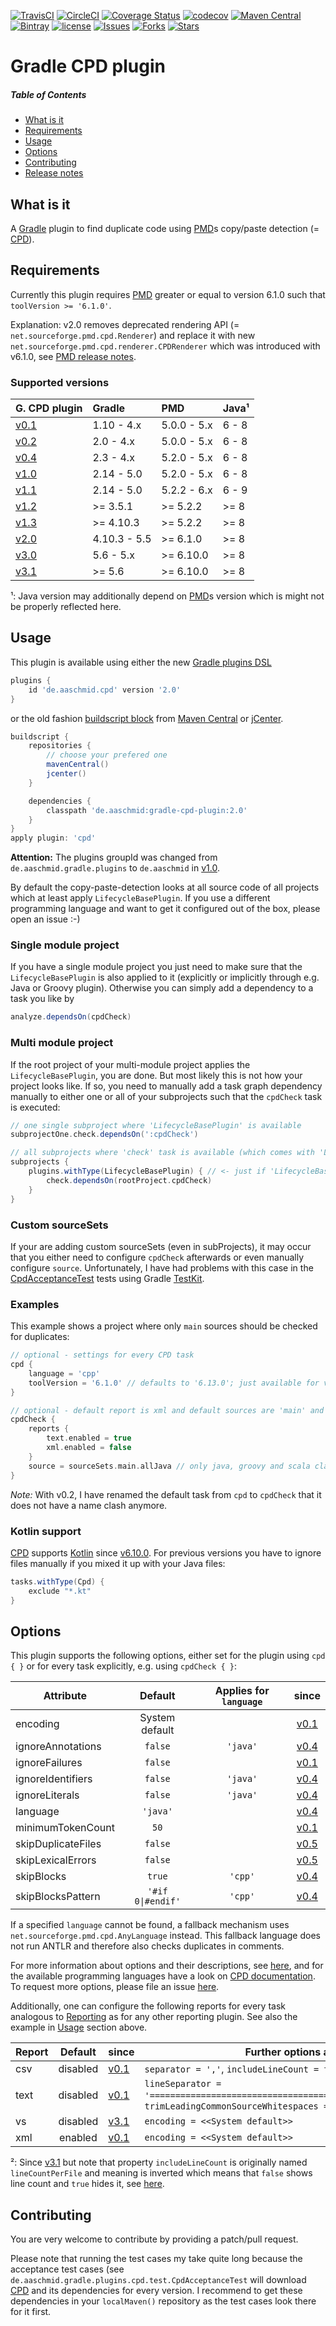 [![TravisCI](https://travis-ci.org/aaschmid/gradle-cpd-plugin.svg?branch=master)](https://travis-ci.org/aaschmid/gradle-cpd-plugin)
[![CircleCI](https://circleci.com/gh/aaschmid/gradle-cpd-plugin.svg?style=svg)](https://circleci.com/gh/aaschmid/gradle-cpd-plugin)
[![Coverage Status](https://coveralls.io/repos/github/aaschmid/gradle-cpd-plugin/badge.svg?branch=master)](https://coveralls.io/github/aaschmid/gradle-cpd-plugin?branch=master)
[![codecov](https://codecov.io/gh/aaschmid/gradle-cpd-plugin/branch/master/graph/badge.svg)](https://codecov.io/gh/aaschmid/gradle-cpd-plugin)
[![Maven Central](https://maven-badges.herokuapp.com/maven-central/de.aaschmid/gradle-cpd-plugin/badge.svg)](http://search.maven.org/#search%7Cgav%7C1%7Cg%3A%22de.aaschmid%22%20AND%20a%3A%22gradle-cpd-plugin%22)
[![Bintray](https://api.bintray.com/packages/aaschmid/gradle-plugins/gradle-cpd-plugin/images/download.svg)](https://bintray.com/aaschmid/gradle-plugins/gradle-cpd-plugin/_latestVersion)
[![license](https://img.shields.io/github/license/aaschmid/gradle-cpd-plugin.svg)](https://github.com/aaschmid/gradle-cpd-plugin)
[![Issues](https://img.shields.io/github/issues/aaschmid/gradle-cpd-plugin.svg)](https://github.com/aaschmid/gradle-cpd-plugin/issues)
[![Forks](https://img.shields.io/github/forks/aaschmid/gradle-cpd-plugin.svg)](https://github.com/aaschmid/gradle-cpd-plugin/network)
[![Stars](https://img.shields.io/github/stars/aaschmid/gradle-cpd-plugin.svg)](https://github.com/aaschmid/gradle-cpd-plugin/stargazers)


Gradle CPD plugin
=================

##### Table of Contents
* [What is it](#what-is-it)
* [Requirements](#requirements)
* [Usage](#usage)
* [Options](#options)
* [Contributing](#contributing)
* [Release notes](/../../releases)


What is it
----------

A [Gradle](http://gradle.org) plugin to find duplicate code using [PMD][]s copy/paste detection (= [CPD][]).


Requirements
------------

Currently this plugin requires [PMD](https://pmd.github.io/) greater or equal to version 6.1.0 such that ```toolVersion >= '6.1.0'```.

Explanation: v2.0 removes deprecated rendering API (= `net.sourceforge.pmd.cpd.Renderer`) and replace it with new
`net.sourceforge.pmd.cpd.renderer.CPDRenderer` which was introduced with v6.1.0, see
[PMD release notes](https://pmd.github.io/2018/02/25/PMD-6.1.0/#api-changes).

### Supported versions

| G. CPD plugin  | Gradle       | PMD         | Java¹  |
|:-------------- |:------------ |:----------- |:------ |
| [v0.1][]       | 1.10 - 4.x   | 5.0.0 - 5.x | 6 - 8  |
| [v0.2][]       | 2.0 - 4.x    | 5.0.0 - 5.x | 6 - 8  |
| [v0.4][]       | 2.3 - 4.x    | 5.2.0 - 5.x | 6 - 8  |
| [v1.0][]       | 2.14 - 5.0   | 5.2.0 - 5.x | 6 - 8  |
| [v1.1][]       | 2.14 - 5.0   | 5.2.2 - 6.x | 6 - 9  |
| [v1.2][]       | >= 3.5.1     | >= 5.2.2    | >= 8   |
| [v1.3][]       | >= 4.10.3    | >= 5.2.2    | >= 8   |
| [v2.0][]       | 4.10.3 - 5.5 | >= 6.1.0    | >= 8   |
| [v3.0][]       | 5.6 - 5.x    | >= 6.10.0   | >= 8   |
| [v3.1][]       | >= 5.6       | >= 6.10.0   | >= 8   |

¹: Java version may additionally depend on [PMD][]s version which is might not be properly reflected here.

Usage
-----

This plugin is available using either the new [Gradle plugins DSL](https://gradle.org/docs/current/userguide/plugins.html#sec:plugins_block)


```groovy
plugins {
    id 'de.aaschmid.cpd' version '2.0'
}
```

or the old fashion [buildscript block](https://gradle.org/docs/current/userguide/plugins.html#sec:applying_plugins_buildscript)
from [Maven Central](http://search.maven.org/#search|ga|1|gradle-cpd-plugin) or
[jCenter](https://bintray.com/aaschmid/gradle-plugins/gradle-cpd-plugin/view).
```groovy
buildscript {
    repositories {
        // choose your prefered one
        mavenCentral()
        jcenter()
    }

    dependencies {
        classpath 'de.aaschmid:gradle-cpd-plugin:2.0'
    }
}
apply plugin: 'cpd'
```

**Attention:** The plugins groupId was changed from ```de.aaschmid.gradle.plugins``` to ```de.aaschmid``` in [v1.0][].

By default the copy-paste-detection looks at all source code of all projects which at least apply ```LifecycleBasePlugin```.
If you use a different programming language and want to get it configured out of the box, please open an issue :-)

### Single module project

If you have a single module project you just need to make sure that the ```LifecycleBasePlugin``` is also applied to it
(explicitly or implicitly through e.g. Java or Groovy plugin). Otherwise you can simply add a dependency to a task you like by

```groovy
analyze.dependsOn(cpdCheck)
```

### Multi module project

If the root project of your multi-module project applies the ```LifecycleBasePlugin```, you are done. But most likely this
is not how your project looks like. If so, you need to manually add a task graph dependency manually to either one or all
of your subprojects such that the ```cpdCheck``` task is executed:

```groovy
// one single subproject where 'LifecycleBasePlugin' is available
subprojectOne.check.dependsOn(':cpdCheck')

// all subprojects where 'check' task is available (which comes with 'LifecycleBasePlugin')
subprojects {
    plugins.withType(LifecycleBasePlugin) { // <- just if 'LifecycleBasePlugin' plugin is not applied to all subprojects
        check.dependsOn(rootProject.cpdCheck)
    }
}
```

### Custom sourceSets

If your are adding custom sourceSets (even in subProjects), it may occur that you either need to configure `cpdCheck`
afterwards or even manually configure `source`. Unfortunately, I have had problems with this case in the
[CpdAcceptanceTest](https://github.com/aaschmid/gradle-cpd-plugin/blob/master/src/integTest/groovy/de/aaschmid/gradle/plugins/cpd/test/CpdAcceptanceTest.groovy)
tests using Gradle [TestKit](https://docs.gradle.org/current/userguide/test_kit.html).

### Examples

This example shows a project where only ```main``` sources should be checked for duplicates:

```groovy
// optional - settings for every CPD task
cpd {
    language = 'cpp'
    toolVersion = '6.1.0' // defaults to '6.13.0'; just available for v6.1.0 and higher (see explanation above)
}

// optional - default report is xml and default sources are 'main' and 'test'
cpdCheck {
    reports {
        text.enabled = true
        xml.enabled = false
    }
    source = sourceSets.main.allJava // only java, groovy and scala classes in 'main' sourceSets
}
```

*Note:* With v0.2, I have renamed the default task from ```cpd``` to ```cpdCheck``` that it does not have a name clash anymore.

### Kotlin support

[CPD][] supports [Kotlin](https://kotlinlang.org/) since
[v6.10.0](https://search.maven.org/search?q=g:net.sourceforge.pmd%20AND%20a:pmd-kotlin&core=gav). For previous versions
you have to ignore files manually if you mixed it up with your Java files:
```groovy
tasks.withType(Cpd) {
    exclude "*.kt"
}
```

Options
-------

This plugin supports the following options, either set for the plugin using ```cpd { }``` or for every task explicitly,
e.g. using ```cpdCheck { }```:

| Attribute          | Default              | Applies for ```language``` | since    |
| ------------------ |:--------------------:|:--------------------------:|:--------:|
| encoding           | System default       |                            | [v0.1][] |
| ignoreAnnotations  | ```false```          | ```'java'```               | [v0.4][] |
| ignoreFailures     | ```false```          |                            | [v0.1][] |
| ignoreIdentifiers  | ```false```          | ```'java'```               | [v0.4][] |
| ignoreLiterals     | ```false```          | ```'java'```               | [v0.4][] |
| language           | ```'java'```         |                            | [v0.4][] |
| minimumTokenCount  | ```50```             |                            | [v0.1][] |
| skipDuplicateFiles | ```false```          |                            | [v0.5][] |
| skipLexicalErrors  | ```false```          |                            | [v0.5][] |
| skipBlocks         | ```true```           | ```'cpp'```                | [v0.4][] |
| skipBlocksPattern  | ```'#if 0\|#endif'``` | ```'cpp'```               | [v0.4][] |

If a specified `language` cannot be found, a fallback mechanism uses `net.sourceforge.pmd.cpd.AnyLanguage` instead. This
fallback language does not run ANTLR and therefore also checks duplicates in comments.

For more information about options and their descriptions, see [here](https://pmd.github.io/latest/pmd_userdocs_cpd.html#attribute-reference),
and for the available programming languages have a look on [CPD documentation](https://pmd.github.io/latest/pmd_userdocs_cpd.html#supported-languages).
To request more options, please file an issue [here](/../../issues).


Additionally, one can configure the following reports for every task analogous to
[Reporting](https://gradle.org/docs/current/dsl/org.gradle.api.reporting.Reporting.html) as for any other reporting plugin. See also
the example in [Usage](#usage) section above.

| Report | Default  | since    | Further options and their defaults                        |
| ------ |:--------:| -------- | --------------------------------------------------------- |
| csv    | disabled | [v0.1][] | ```separator = ','```, ```includeLineCount = true```**²** |
| text   | disabled | [v0.1][] | ```lineSeparator = '====================================================================='```, ```trimLeadingCommonSourceWhitespaces = false``` |
| vs     | disabled | [v3.1][] | ```encoding = <<System default>>```                       |
| xml    | enabled  | [v0.1][] | ```encoding = <<System default>>```                       |

²: Since [v3.1][] but note that property `includeLineCount` is originally named `lineCountPerFile` and meaning is inverted which means that
`false` shows line count and `true` hides it, see
[here](https://github.com/pmd/pmd/blob/master/pmd-core/src/main/java/net/sourceforge/pmd/cpd/CSVRenderer.java#L63).


Contributing
------------

You are very welcome to contribute by providing a patch/pull request.

Please note that running the test cases my take quite long because the acceptance test cases (see
```de.aaschmid.gradle.plugins.cpd.test.CpdAcceptanceTest``` will download [CPD][] and its dependencies for every version. I recommend to
get these dependencies in your ```localMaven()``` repository as the test cases look there for it first.

[PMD]: https://pmd.github.io/
[CPD]: https://pmd.github.io/latest/pmd_userdocs_cpd.html

[v0.1]: /../../releases/tag/v0.1
[v0.2]: /../../releases/tag/v0.2
[v0.4]: /../../releases/tag/v0.4
[v0.5]: /../../releases/tag/v0.5
[v1.0]: /../../releases/tag/v1.0
[v1.1]: /../../releases/tag/v1.1
[v1.2]: /../../releases/tag/v1.2
[v1.3]: /../../releases/tag/v1.3
[v2.0]: /../../releases/tag/v2.0
[v3.0]: /../../releases/tag/v3.0
[v3.1]: /../../releases/tag/v3.1
